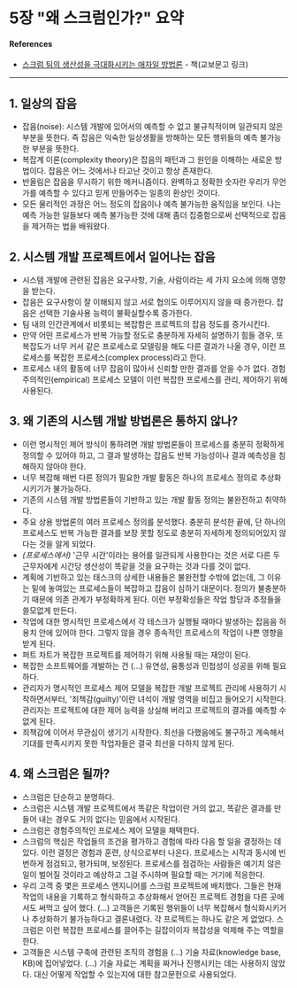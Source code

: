# 5장 "왜 스크럼인가?" 요약

#### References

- [스크럼 팀의 생산성을 극대화시키는 애자일 방법론](http://www.kyobobook.co.kr/product/detailViewKor.laf?ejkGb=KOR&mallGb=KOR&barcode=9788991268470&orderClick=LET&Kc=) - 책(교보문고 링크)

---

## 1. 일상의 잡음

- 잡음(noise): 시스템 개발에 있어서의 예측할 수 없고 불규칙적이며 일관되지 않은 부분을 뜻한다. 즉 잡음은 익숙한 일상생활을 방해하는 모든 행위들의 예측 불가능한 부분을 뜻한다.
- 복잡계 이론(complexity theory)은 잡음의 패턴과 그 원인을 이해하는 새로운 방법이다. 잡음은 어느 것에서나 타고난 것이고 항상 존재한다.
- 반올림은 잡음을 무시하기 위한 메커니즘이다. 완벽하고 정확한 숫자란 우리가 무언가를 예측할 수 있다고 믿게 만들어주는 일종의 환상인 것이다.
- 모든 물리적인 과정은 어느 정도의 잡음이나 예측 불가능한 움직임을 보인다. 나는 예측 가능한 일들보다 예측 불가능한 것에 대해 좀더 집중함으로써 선택적으로 잡음을 제거하는 법을 배워왔다.

## 2. 시스템 개발 프로젝트에서 일어나는 잡음

- 시스템 개발에 관련된 잡음은 요구사항, 기술, 사람이라는 세 가지 요소에 의해 영향을 받는다.
- 잡음은 요구사항이 잘 이해되지 않고 서로 협의도 이루어지지 않을 때 증가한다. 잡음은 선택한 기술사용 능력이 불확실할수록 증가한다.
- 팀 내의 인간관계에서 비롯되는 복잡함은 프로젝트의 잡음 정도를 증가시킨다.
- 만약 어떤 프로세스가 반복 가능할 정도로 충분하게 자세히 설명하기 힘들 경우, 또 복잡도가 너무 커서 같은 프로세스로 모델링을 해도 다른 결과가 나올 경우, 이런 프로세스를 복잡한 프로세스(complex process)라고 한다.
- 프로세스 내의 활동에 너무 잡음이 많아서 신뢰할 만한 결과를 얻을 수가 없다. 경험주의적인(empirical) 프로세스 모델이 이런 복잡한 프로세스를 관리, 제어하기 위해 사용된다.

## 3. 왜 기존의 시스템 개발 방법론은 통하지 않나?

- 이런 명시적인 제어 방식이 통하려면 개발 방법론들이 프로세스를 충분히 정확하게 정의할 수 있어야 하고, 그 결과 발생하는 잡음도 반복 가능성이나 결과 예측성을 침해하지 않아야 한다.
- 너무 복잡해 매번 다른 정의가 필요한 개발 활동은 하나의 프로세스 정의로 추상화시키기가 불가능하다.
- 기존의 시스템 개발 방법론들이 기반하고 있는 개발 활동 정의는 불완전하고 취약하다.
- 주요 상용 방법론의 여러 프로세스 정의를 분석했다. 충분히 분석한 끝에, 단 하나의 프로세스도 반복 가능한 결과를 보장 못할 정도로 충분히 자세하게 정의되어있지 않다는 것을 알게 되었다.
- _(프로세스에서)_ '근무 시간'이라는 용어를 일관되게 사용한다는 것은 서로 다른 두 근무자에게 시간당 생산성이 똑같을 것을 요구하는 것과 다를 것이 없다.
- 계획에 기반하고 있는 태스크의 상세한 내용들은 불완전할 수밖에 없는데, 그 이유는 밑에 놓여있는 프로세스들이 복잡하고 잡음이 심하기 대문이다. 정의가 불충분하기 때문에 의존 관계가 부정확하게 된다. 이런 부정확성들은 작업 할당과 추정들을 쓸모없게 만든다.
- 작업에 대한 명시적인 프로세스에서 각 테스크가 실행될 때마다 발생하는 잡음음 허용치 안에 있어야 한다. 그렇지 않을 경우 종속적인 프로세스의 작업이 나쁜 영향을 받게 된다.
- 퍼트 차트가 복잡한 프로젝트를 제어하기 위해 사용될 때는 재앙이 된다.
- 복잡한 소프트웨어를 개발하는 건 (...) 유연성, 융통성과 민첩성이 성공을 위해 필요하다.
- 관리자가 명시적인 프로세스 제어 모델을 복잡한 개발 프로젝트 관리에 사용하기 시작하면서부터, '죄책감(guilty)'이란 녀석이 개발 영역을 비집고 들어오기 시작한다. 관리자는 프로젝트에 대한 제어 능력을 상실해 버리고 프로젝트의 결과를 예측할 수 없게 된다.
- 죄책감에 이어서 무관심이 생기기 시작한다. 최선을 다했음에도 불구하고 계속해서 기대를 만족시키지 못한 작업자들은 결국 최선을 다하지 않게 된다.

## 4. 왜 스크럼은 될까?

- 스크럼은 단순하고 분명하다.
- 스크럼은 시스템 개발 프로젝트에서 똑같은 작업이란 거의 없고, 똑같은 결과를 만들어 내는 경우도 거의 없다는 믿음에서 시작된다.
- 스크럼은 경험주의적인 프로세스 제어 모델을 채택한다.
- 스크럼의 핵심은 작업들의 조건을 평가하고 경험에 따라 다음 할 일을 결정하는 데 있다. 이런 결정은 경험과 훈련, 상식으로부터 나온다. 프로세스는 시작과 동시에 빈번하게 점검되고, 평가되며, 보정된다. 프로세스를 점검하는 사람들은 예기치 않은 일이 벌어질 것이라고 예상하고 그걸 주시하며 필요할 때는 거기에 적응한다.
- 우리 고객 중 몇은 프로세스 엔지니어를 스크럼 프로젝트에 배치했다. 그들은 현재 작업의 내용을 기록하고 형식화하고 추상화해서 얻어진 프로젝트 경험을 다른 곳에서도 써먹고 싶어 했다. (...) 고객들은 기록된 행위들이 너무 복잡해서 형식화시키거나 추상화하기 불가능하다고 결론내렸다. 각 프로젝트는 하나도 같은 게 없었다. 스크럼은 이런 복잡한 프로세스를 끌어주는 길잡이이자 복잡성을 억제해 주는 역할을 한다.
- 고객들은 시스템 구축에 관련된 조직의 경험을 (...) 기술 자료(knowledge base, KB)에 집어넣었다. (...) 기술 자료는 계획을 짜거나 진행시키는 데는 사용하지 않았다. 대신 어떻게 작업할 수 있는지에 대한 참고문헌으로 사용되었다.